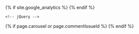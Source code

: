 <head>
{% if site.google_analytics %}
    <script type="text/javascript">
       (function(i,s,o,g,r,a,m){i['GoogleAnalyticsObject']=r;i[r]=i[r]||function(){
       (i[r].q=i[r].q||[]).push(arguments)},i[r].l=1*new Date();a=s.createElement(o),
       m=s.getElementsByTagName(o)[0];a.async=1;a.src=g;m.parentNode.insertBefore(a,m)
       })(window,document,'script','//www.google-analytics.com/analytics.js','ga');
       ga('create', '{{ site.google_analytics }}', 'auto');
       ga('send', 'pageview');
    </script>
    {% endif %}

    <!-- jQuery -->
{% if page.carousel or page.commentIssueId %}
    <script src="https://ajax.googleapis.com/ajax/libs/jquery/3.1.1/jquery.min.js"></script>
{% endif %}

</head>